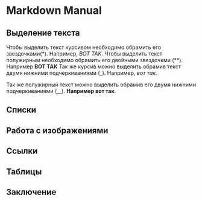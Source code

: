 # Markdown Manual

## Выделение текста  

Чтобы выделить текст курсивом необходимо обрамить его звездочками(*). Например, *ВОТ ТАК*.
Чтобы выделить текст полужирным необходимо обрамить его двойными звездочкми (**). Например **ВОТ ТАК**
Так же курсив можно выделить обрамив текст двумя нижними подчеркиваниями (_). Например, _вот так_.

Так же полужирный текст можно выделить обрамив его двумя нижними подчеркиваниями (__). __Например вот так__.


## Списки

## Работа с изображениями

## Ссылки

## Таблицы

## Заключение